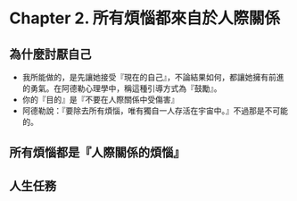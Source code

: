 # Chapter 2. 所有煩惱都來自於人際關係

## 為什麼討厭自己

- 我所能做的，是先讓她接受『現在的自己』，不論結果如何，都讓她擁有前進的勇氣。在阿德勒心理學中，稱這種引導方式為『鼓勵』。
- 你的『目的』是『不要在人際關係中受傷害』
- 阿德勒說：『要除去所有煩惱，唯有獨自一人存活在宇宙中。』不過那是不可能的。

## 所有煩惱都是『人際關係的煩惱』



## 人生任務



